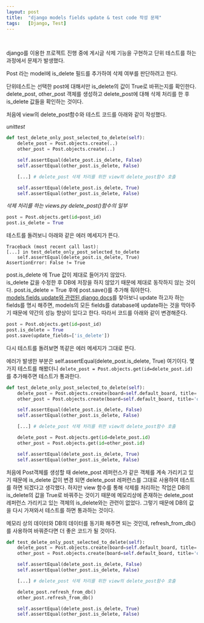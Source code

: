 ```yaml
---
layout: post
title:  "django models fields update & test code 작성 문제"
tags:   [Django, Test]
---
```


<br>  

django를 이용한 프로젝트 진행 중에 게시글 삭제 기능을 구현하고 단위 테스트를 하는 과정에서 문제가 발생했다.   

Post 라는 model에 is_delete 필드를 추가하여 삭제 여부를 판단하려고 한다.  

단위테스트는 선택한 post에 대해서만 is_delete의 값이 True로 바뀌는지를 확인한다.   
delete_post, other_post 객체를 생성하고 delete_post에 대해 삭제 처리를 한 후 is_delete 값들을 확인하는 것이다.

처음에 view의 delete_post함수와 테스트 코드를 아래와 같이 작성했다.  

_unittest_  

```python
def test_delete_only_post_selected_to_delete(self):
    delete_post = Post.objects.create(..)
    other_post = Post.objects.create(..)

    self.assertEqual(delete_post.is_delete, False)
    self.assertEqual(other_post.is_delete, False)

    [...] # delete_post 삭제 처리를 위한 view의 delete_post함수 호출

    self.assertEqual(delete_post.is_delete, True)
    self.assertEqual(other_post.is_delete, False)
```

_삭제 처리를 하는 views.py delete_post()함수의 일부_  

```python
post = Post.objects.get(id=post_id)
post.is_delete = True
```   

테스트를 돌려보니 아래와 같은 에러 메세지가 뜬다.  

```
Traceback (most recent call last):
[...] in test_delete_only_post_selected_to_delete
    self.assertEqual(delete_post.is_delete, True)
AssertionError: False != True
```  

post.is_delete 에 True 값이 제대로 들어가지 않았다.  
is_delete 값을 수정한 후 DB에 저장을 하지 않았기 때문에 제대로 동작하지 않는 것이다. post.is_delete = True 후에 post.save()를 추가해 줘야한다.  
[models fields update와 관련된 django docs](https://docs.djangoproject.com/en/1.10/ref/models/instances/)를 찾아보니 update 하고자 하는 fields를 명시 해주면, models의 모든 fields를 database에 update하는 것을 막아주기 때문에 약간의 성능 향상이 있다고 한다. 따라서 코드를 아래와 같이 변경해준다.  

```python
post = Post.objects.get(id=post_id)
post.is_delete = True
post.save(update_fields=['is_delete'])
```  

다시 테스트를 돌려보면 똑같은 에러 메세지가 그대로 뜬다.  

에러가 발생한 부분은 self.assertEqual(delete_post.is_delete, True) 여기이다.
몇 가지 테스트를 해봤더니 `delete_post = Post.objects.get(id=delete_post.id)` 를 추가해주면 테스트가 통과한다.  

```python
def test_delete_only_post_selected_to_delete(self):
    delete_post = Post.objects.create(board=self.default_board, title='delete post', content='content')
    other_post = Post.objects.create(board=self.default_board, title='other post', content='content')

    self.assertEqual(delete_post.is_delete, False)
    self.assertEqual(other_post.is_delete, False)

    [...] # delete_post 삭제 처리를 위한 view의 delete_post함수 호출

    delete_post = Post.objects.get(id=delete_post.id)
    other_post = Post.objects.get(id=other_post.id)

    self.assertEqual(delete_post.is_delete, True)
    self.assertEqual(other_post.is_delete, False)
```   

처음에 Post객체를 생성할 때 delete_post 레퍼런스가 같은 객체를 계속 가리키고 있기 때문에 is_delete 값이 변경 되면 delete_post 레퍼런스를 그대로 사용하여 테스트를 하면 되겠다고 생각했다. 하지만 view 함수를 통해 삭제를 처리하는 작업은 DB의 is_delete의 값을 True로 바꿔주는 것이기 때문에 메모리상에 존재하는 delete_post 레퍼런스 가리키고 있는 객체의 is_delete와는 관련이 없었다. 그렇기 때문에 DB의 값을 다시 가져와서 테스트를 하면 통과하는 것이다.  

메모리 상의 데이터와 DB의 데이터를 동기화 해주면 되는 것인데, refresh_from_db()를 사용하여 바꿔준다면 더 좋은 코드가 될 것이다.  

```python
def test_delete_only_post_selected_to_delete(self):
    delete_post = Post.objects.create(board=self.default_board, title='delete post', content='content')
    other_post = Post.objects.create(board=self.default_board, title='other post', content='content')

    self.assertEqual(delete_post.is_delete, False)
    self.assertEqual(other_post.is_delete, False)

    [...] # delete_post 삭제 처리를 위한 view의 delete_post함수 호출

    delete_post.refresh_from_db()
    other_post.refresh_from_db()

    self.assertEqual(delete_post.is_delete, True)
    self.assertEqual(other_post.is_delete, False)
```   
